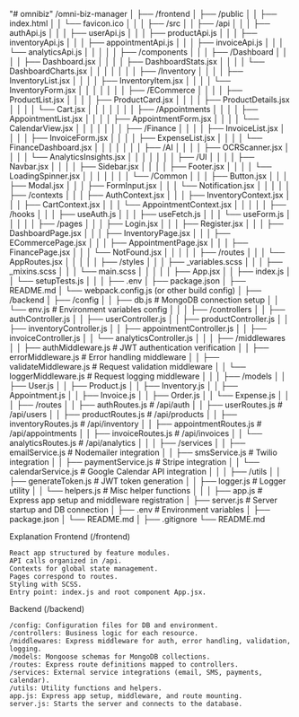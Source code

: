"# omnibiz" 
/omni-biz-manager
│
├── /frontend
│   ├── /public
│   │   ├── index.html
│   │   └── favicon.ico
│   │
│   ├── /src
│   │   ├── /api
│   │   │   ├── authApi.js
│   │   │   ├── userApi.js
│   │   │   ├── productApi.js
│   │   │   ├── inventoryApi.js
│   │   │   ├── appointmentApi.js
│   │   │   ├── invoiceApi.js
│   │   │   └── analyticsApi.js
│   │   │
│   │   ├── /components
│   │   │   ├── /Dashboard
│   │   │   │   ├── Dashboard.jsx
│   │   │   │   ├── DashboardStats.jsx
│   │   │   │   └── DashboardCharts.jsx
│   │   │   │
│   │   │   ├── /Inventory
│   │   │   │   ├── InventoryList.jsx
│   │   │   │   ├── InventoryItem.jsx
│   │   │   │   └── InventoryForm.jsx
│   │   │   │
│   │   │   ├── /ECommerce
│   │   │   │   ├── ProductList.jsx
│   │   │   │   ├── ProductCard.jsx
│   │   │   │   ├── ProductDetails.jsx
│   │   │   │   └── Cart.jsx
│   │   │   │
│   │   │   ├── /Appointments
│   │   │   │   ├── AppointmentList.jsx
│   │   │   │   ├── AppointmentForm.jsx
│   │   │   │   └── CalendarView.jsx
│   │   │   │
│   │   │   ├── /Finance
│   │   │   │   ├── InvoiceList.jsx
│   │   │   │   ├── InvoiceForm.jsx
│   │   │   │   ├── ExpenseList.jsx
│   │   │   │   └── FinanceDashboard.jsx
│   │   │   │
│   │   │   ├── /AI
│   │   │   │   ├── OCRScanner.jsx
│   │   │   │   └── AnalyticsInsights.jsx
│   │   │   │
│   │   │   ├── /UI
│   │   │   │   ├── Navbar.jsx
│   │   │   │   ├── Sidebar.jsx
│   │   │   │   ├── Footer.jsx
│   │   │   │   └── LoadingSpinner.jsx
│   │   │   │
│   │   │   └── /Common
│   │   │       ├── Button.jsx
│   │   │       ├── Modal.jsx
│   │   │       ├── FormInput.jsx
│   │   │       └── Notification.jsx
│   │   │
│   │   ├── /contexts
│   │   │   ├── AuthContext.jsx
│   │   │   ├── InventoryContext.jsx
│   │   │   ├── CartContext.jsx
│   │   │   └── AppointmentContext.jsx
│   │   │
│   │   ├── /hooks
│   │   │   ├── useAuth.js
│   │   │   ├── useFetch.js
│   │   │   └── useForm.js
│   │   │
│   │   ├── /pages
│   │   │   ├── Login.jsx
│   │   │   ├── Register.jsx
│   │   │   ├── DashboardPage.jsx
│   │   │   ├── InventoryPage.jsx
│   │   │   ├── ECommercePage.jsx
│   │   │   ├── AppointmentPage.jsx
│   │   │   ├── FinancePage.jsx
│   │   │   └── NotFound.jsx
│   │   │
│   │   ├── /routes
│   │   │   └── AppRoutes.jsx
│   │   │
│   │   ├── /styles
│   │   │   ├── _variables.scss
│   │   │   ├── _mixins.scss
│   │   │   └── main.scss
│   │   │
│   │   ├── App.jsx
│   │   ├── index.js
│   │   └── setupTests.js
│   │
│   ├── .env
│   ├── package.json
│   ├── README.md
│   └── webpack.config.js (or other build config)
│
├── /backend
│   ├── /config
│   │   ├── db.js                  # MongoDB connection setup
│   │   └── env.js                 # Environment variables config
│   │
│   ├── /controllers
│   │   ├── authController.js
│   │   ├── userController.js
│   │   ├── productController.js
│   │   ├── inventoryController.js
│   │   ├── appointmentController.js
│   │   ├── invoiceController.js
│   │   └── analyticsController.js
│   │
│   ├── /middlewares
│   │   ├── authMiddleware.js      # JWT authentication verification
│   │   ├── errorMiddleware.js     # Error handling middleware
│   │   ├── validateMiddleware.js  # Request validation middleware
│   │   └── loggerMiddleware.js    # Request logging middleware
│   │
│   ├── /models
│   │   ├── User.js
│   │   ├── Product.js
│   │   ├── Inventory.js
│   │   ├── Appointment.js
│   │   ├── Invoice.js
│   │   ├── Order.js
│   │   └── Expense.js
│   │
│   ├── /routes
│   │   ├── authRoutes.js          # /api/auth
│   │   ├── userRoutes.js          # /api/users
│   │   ├── productRoutes.js       # /api/products
│   │   ├── inventoryRoutes.js     # /api/inventory
│   │   ├── appointmentRoutes.js   # /api/appointments
│   │   ├── invoiceRoutes.js       # /api/invoices
│   │   └── analyticsRoutes.js     # /api/analytics
│   │
│   ├── /services
│   │   ├── emailService.js        # Nodemailer integration
│   │   ├── smsService.js          # Twilio integration
│   │   ├── paymentService.js      # Stripe integration
│   │   └── calendarService.js     # Google Calendar API integration
│   │
│   ├── /utils
│   │   ├── generateToken.js       # JWT token generation
│   │   ├── logger.js              # Logger utility
│   │   └── helpers.js             # Misc helper functions
│   │
│   ├── app.js                     # Express app setup and middleware registration
│   ├── server.js                  # Server startup and DB connection
│   ├── .env                      # Environment variables
│   ├── package.json
│   └── README.md
│
├── .gitignore
└── README.md

Explanation
Frontend (/frontend)

    React app structured by feature modules.
    API calls organized in /api.
    Contexts for global state management.
    Pages correspond to routes.
    Styling with SCSS.
    Entry point: index.js and root component App.jsx.

Backend (/backend)

    /config: Configuration files for DB and environment.
    /controllers: Business logic for each resource.
    /middlewares: Express middleware for auth, error handling, validation, logging.
    /models: Mongoose schemas for MongoDB collections.
    /routes: Express route definitions mapped to controllers.
    /services: External service integrations (email, SMS, payments, calendar).
    /utils: Utility functions and helpers.
    app.js: Express app setup, middleware, and route mounting.
    server.js: Starts the server and connects to the database.

